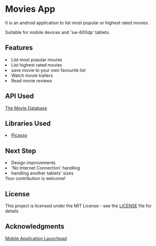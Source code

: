 # Movies App
It is an android application to list most popular or highest rated movies.

Suitable for mobile devices and 'sw-600dp' tablets.

## Features
<li>List most popular movies</li>
<li>List highest rated movies</li>
<li>save movie to your own favourite list</li>
<li>Watch movie trailers</li>
<li>Read movie reviews</li>

## API Used
<a href='https://www.themoviedb.org/documentation/api'>The Movie Database</a>

## Libraries Used
<li><a href='http://square.github.io/picasso/'>Picasso</a></li>

## Next Step
<li>Design improvements</li>
<li>'No Internet Connection' handling</li>
<li>handling another tablets' sizes</li>
Your contribution is welcome!

## License
This project is licensed under the MIT License - see the <a href='/LICENSE'>LICENSE</a> file for details

## Acknowledgments
<a href='https://www.mobileapplaunchpad.com.eg/en/index'>Mobile Application Launchpad</a>




